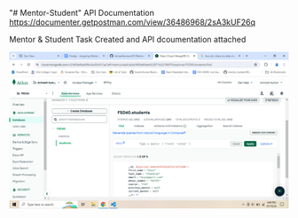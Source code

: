 "# Mentor-Student" 
API Documentation
https://documenter.getpostman.com/view/36486968/2sA3kUF26q

Mentor & Student Task Created and API dcoumentation attached


![alt text](image.png)